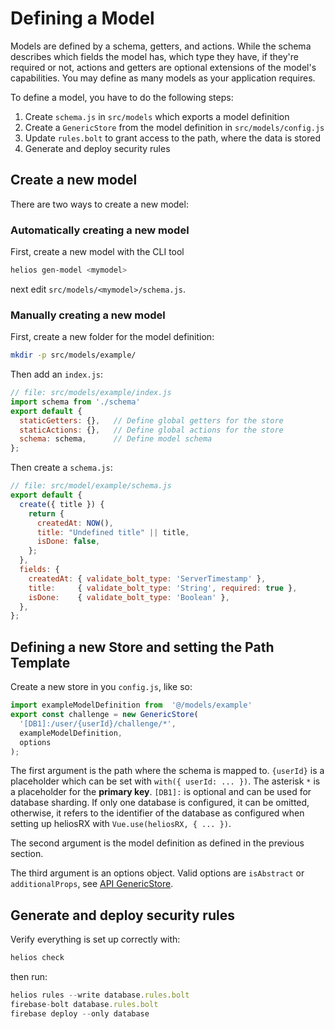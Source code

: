 # Defining a Model

Models are defined by a schema, getters, and actions. While the schema describes
which fields the model has, which type they have, if they're required or not,
actions and getters are optional extensions of the model's capabilities.
You may define as many models as your application requires.

To define a model, you have to do the following steps:

1. Create `schema.js` in `src/models` which exports a model definition
2. Create a `GenericStore` from the model definition in `src/models/config.js`
3. Update `rules.bolt` to grant access to the path, where the data is stored
4. Generate and deploy security rules
<!-- 4. Add custom functions `api/*.js` -->

## Create a new model

There are two ways to create a new model:

### Automatically creating a new model

First, create a new model with the CLI tool

```bash
helios gen-model <mymodel>
```

next edit `src/models/<mymodel>/schema.js`.

### Manually creating a new model

First, create a new folder for the model definition:

```bash
mkdir -p src/models/example/
```

Then add an `index.js`:

```js
// file: src/models/example/index.js
import schema from './schema'
export default {
  staticGetters: {},   // Define global getters for the store
  staticActions: {},   // Define global actions for the store
  schema: schema,      // Define model schema
};
```

Then create a `schema.js`:

```js
// file: src/model/example/schema.js
export default {
  create({ title }) {
    return {
      createdAt: NOW(),
      title: "Undefined title" || title,
      isDone: false,
    };
  },
  fields: {
    createdAt: { validate_bolt_type: 'ServerTimestamp' },
    title:     { validate_bolt_type: 'String', required: true },
    isDone:    { validate_bolt_type: 'Boolean' },
  },
};
```

## Defining a new Store and setting the Path Template

Create a new store in you `config.js`, like so:

```js
import exampleModelDefinition from  '@/models/example'
export const challenge = new GenericStore(
  '[DB1]:/user/{userId}/challenge/*',
  exampleModelDefinition,
  options
);
```

The first argument is the path where the schema is mapped to. `{userId}` is a
placeholder which can be set with `with({ userId: ... })`.
The asterisk `*` is a placeholder for the **primary key**.
`[DB1]:` is optional and can be used for database sharding.
If only one database is configured, it can be omitted,
otherwise, it refers to the identifier of the database as
configured when setting up heliosRX with `Vue.use(heliosRX, { ... })`.

The second argument is the model definition as defined in the previous section.

The third argument is an options object. Valid options are `isAbstract` or
`additionalProps`, see [API GenericStore](../../api/01-generic-store).

## Generate and deploy security rules

Verify everything is set up correctly with:

```bash
helios check
```

then run:

```js
helios rules --write database.rules.bolt
firebase-bolt database.rules.bolt
firebase deploy --only database
```
